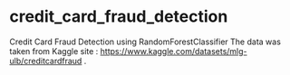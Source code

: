 # credit_card_fraud_detection
Credit Card Fraud Detection using RandomForestClassifier
The data was taken from Kaggle site : https://www.kaggle.com/datasets/mlg-ulb/creditcardfraud .
